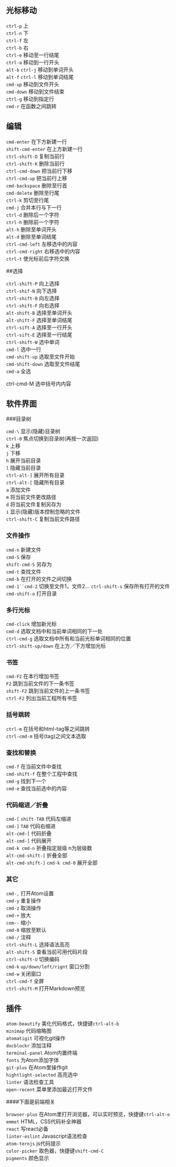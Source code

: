 ## 光标移动  
 
`ctrl-p` 上  
`ctrl-n` 下  
`ctrl-f` 左  
`ctrl-b` 右  
`ctrl-e` 移动至一行结尾  
`ctrl-a` 移动到一行开头  
`alt-b` `ctrl-j` 移动到单词开头  
`alt-f`  `ctrl-l` 移动到单词结尾  
`cmd-up` 移动到文件开头  
`cmd-down` 移动到文件结束  
`ctrl-g` 移动到指定行  
`cmd-r` 在函数之间跳转

## 编辑  

`cmd-enter` 在下方新建一行  
`shift-cmd-enter` 在上方新建一行  
`ctrl-shift-D` 复制当前行  
`ctrl-shift-K` 删除当前行  
`ctrl-cmd-down` 把当前行下移  
`ctrl-cmd-up` 把当前行上移  
`cmd-backspace` 删除至行首  
`cmd-delete` 删除至行尾  
`ctrl-k` 剪切至行尾  
`cmd-j` 合并本行与下一行  
`ctrl-d`  删除后一个字符  
`ctrl-h` 删除前一个字符  
`alt-h` 删除至单词开头  
`alt-d` 删除至单词结尾  
`ctrl-cmd-left` 左移选中的内容  
`ctrl-cmd-right` 右移选中的内容  
`ctrl-t` 使光标前后字符交换   

##选择  

`ctrl-shift-P` 向上选择  
`ctrl-shif-N` 向下选择  
`ctrl-shift-B` 向左选择  
`ctrl-shift-F` 向右选择  
`alt-shift-B` 选择至单词开头  
`alt-shift-F` 选择至单词结尾  
 `ctrl-sift-A` 选择至一行开头  
`ctrl-sift-E` 选择至一行结尾  
`ctrl-shift-W` 选中单词  
`cmd-l` 选中一行    
`cmd-shift-up`  选取至文件开始  
`cmd-shift-down`  选取至文件结尾    
`cmd-a`  全选  

ctrl-cmd-M 选中括号内内容

## 软件界面  
  
###目录树  

`cmd-\`  显示(隐藏)目录树  
`ctrl-0` 焦点切换到目录树(再按一次返回)   
`k` 上移  
`j` 下移    
`h` 展开当前目录  
`l` 隐藏当前目录  
`ctrl-alt-]`  展开所有目录  
`ctrl-alt-[` 隐藏所有目录      
`a` 添加文件  
`m` 将当前文件更改路径  
`d` 将当前文件复制另存为  
`i` 显示(隐藏)版本控制忽略的文件  
`ctrl-shift-C` 复制当前文件路径

### 文件操作  

`cmd-n` 新建文件  
`cmd-S` 保存  
`shift-cmd-S` 另存为  
`cmd-t` 查找文件  
`cmd-b` 在打开的文件之间切换  
`cmd-1``cmd-2` 切换至文件1，文件2...
`ctrl-shift-s` 保存所有打开的文件  
`cmd-shift-o`  打开目录   
 
### 多行光标 
 
`cmd-click` 增加新光标  
`cmd-d` 选取文档中和当前单词相同的下一处  
`ctrl-cmd-g` 选取文档中所有和当前光标单词相同的位置  
`ctrl-shift-up/down` 在上方／下方增加光标

### 书签

`cmd-F2` 在本行增加书签  
`F2` 跳到当前文件的下一条书签  
`shift-F2` 跳到当前文件的上一条书签  
`ctrl-F2` 列出当前工程所有书签  


### 括号跳转  

`ctrl-m` 在括号和html-tag等之间跳转  
`ctrl-cmd-m` 括号(tag)之间文本选取  

### 查找和替换  

`cmd-f` 在当前文件中查找  
`cmd-shift-f` 在整个工程中查找  
`cmd-g` 找到下一个  
`cmd-e` 查找当前选中的内容  

### 代码缩进／折叠  

`cmd-[` `shift-TAB` 代码左缩进  
`cmd-]` `TAB` 代码右缩进  
`alt-cmd-[` 代码折叠  
`alt-cmd-]` 代码展开    
`cmd-k cmd-n` 折叠指定层级 n为层级数  
`alt-cmd-shift-[` 折叠全部  
 `alt-cmd-shift-]` `cmd-k cmd-0` 展开全部 

### 其它 
 
`cmd-,` 打开Atom设置  
`cmd-y` 重复操作  
`cmd-z` 取消操作     
`cmd-+` 放大  
`com--` 缩小  
`cmd-0` 缩放至默认  
`cmd-/` 注释  
`ctrl-shift-L` 选择语法高亮    
`alt-shift-S` 查看当前可用代码片段    
`ctrl-shift-U` 切换编码  
`cmd-k` `up/down/left/rignt`  窗口分割  
`cmd-w` 关闭窗口  
`ctrl-cmd-f` 全屏  
`ctrl-shift-M` 打开Markdown预览

## 插件

`atom-beautify` 美化代码格式，快捷键`ctrl-alt-b`  
`minimap` 代码缩略图  
`atomatigit` 可视化git操作  
`docblockr` 添加注释   
`terminal-panel` Atom内置终端  
`fonts` 为Atom添加字体  
`git-plus` 在Atom里操作git  
`hightlight-selected` 高亮选中  
`linter` 语法检查工具  
`open-recent` 菜单里添加最近打开文件

####下面是前端相关

`browser-plus` 在Atom里打开浏览器，可以实时预览，快捷键`ctrl-alt-o`  
`emmet` HTML，CSS代码补全神器  
`react` 写react必备  
`linter-eslint` Javascript语法检查  
`atom-ternjs` js代码提示  
`color-picker` 取色器，快捷键`shift-cmd-C`  
`pigments` 颜色显示   

